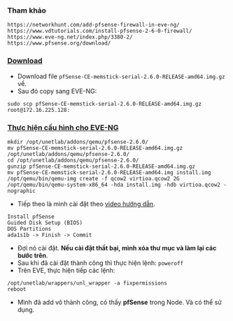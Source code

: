 ### Tham khảo
```
https://networkhunt.com/add-pfsense-firewall-in-eve-ng/
https://www.vdtutorials.com/install-pfsense-2-6-0-firewall/
https://www.eve-ng.net/index.php/3380-2/
https://www.pfsense.org/download/
```

### [Download](https://atxfiles.netgate.com/mirror/downloads/)
- Download file `pfSense-CE-memstick-serial-2.6.0-RELEASE-amd64.img.gz` về.
- Sau đó copy sang EVE-NG:
```
sudo scp pfSense-CE-memstick-serial-2.6.0-RELEASE-amd64.img.gz root@172.16.225.128:
```

### [Thực hiện cấu hình cho EVE-NG](https://www.eve-ng.net/index.php/documentation/howtos/howto-add-pfsense-fw-2-4/)
```
mkdir /opt/unetlab/addons/qemu/pfsense-2.6.0/
mv pfSense-CE-memstick-serial-2.6.0-RELEASE-amd64.img.gz /opt/unetlab/addons/qemu/pfsense-2.6.0/
cd /opt/unetlab/addons/qemu/pfsense-2.6.0/
gunzip pfSense-CE-memstick-serial-2.6.0-RELEASE-amd64.img.gz
mv pfSense-CE-memstick-serial-2.6.0-RELEASE-amd64.img install.img
/opt/qemu/bin/qemu-img create -f qcow2 virtioa.qcow2 2G
/opt/qemu/bin/qemu-system-x86_64 -hda install.img -hdb virtioa.qcow2 -nographic
```
- Tiếp theo là mình cài đặt theo [video hướng dẫn](https://www.youtube.com/watch?v=2UZp8fOeqxs).
```
Install pfSense
Guided Disk Setup (BIOS)
DOS Partitions
ada1s1b -> Finish -> Commit
```
- Đợi nó cài đặt. **Nếu cài đặt thất bại, mình xóa thư mục và làm lại các bước trên**.
- Sau khi đã cài đặt thành công thì thực hiện lệnh: `poweroff`
- Trên EVE, thực hiện tiếp các lệnh:
```
/opt/unetlab/wrappers/unl_wrapper -a fixpermissions
reboot
```
- Mình đã add vô thành công, có thấy **pfSense** trong Node. Và có thể sử dụng.



